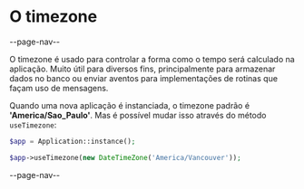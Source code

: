 # O timezone

--page-nav--

O timezone é usado para controlar a forma como o tempo será calculado na aplicação.
Muito útil para diversos fins, principalmente para armazenar dados no banco ou
enviar aventos para implementações de rotinas que façam uso de mensagens.

Quando uma nova aplicação é instanciada, o timezone padrão é **'America/Sao_Paulo'**.
Mas é possível mudar isso através do método `useTimezone`:

```php
$app = Application::instance();

$app->useTimezone(new DateTimeZone('America/Vancouver'));
```

--page-nav--
